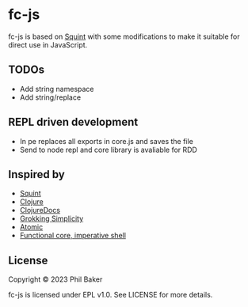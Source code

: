 # fc-js

fc-js is based on [Squint](https://github.com/squint-cljs/squint) with some modifications
to make it suitable for direct use in JavaScript. 

## TODOs
- Add string namespace
- Add string/replace

## REPL driven development
- In <leader>pe replaces all exports in core.js and saves the file
- Send to node repl and core library is avaliable for RDD

## Inspired by
- [Squint](https://github.com/squint-cljs/squint)
- [Clojure](https://github.com/clojure/clojure)
- [ClojureDocs](https://clojuredocs.org)
- [Grokking Simplicity](https://www.manning.com/books/grokking-simplicity)
- [Atomic](https://github.com/mlanza/atomic)
- [Functional core, imperative shell](https://www.destroyallsoftware.com/screencasts/catalog/functional-core-imperative-shell)

## License

Copyright © 2023 Phil Baker

fc-js is licensed under EPL v1.0. See LICENSE for more details.
